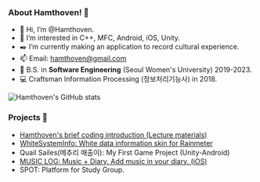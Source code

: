 
<!---
![Hamthoven's Profile Image](https://github.com/Hamthoven/Hamthoven/blob/main/HamThovenProfile.jpg)
--->

### About Hamthoven! 🐹

- 👋 Hi, I’m @Hamthoven.
- 👀 I’m interested in C++, MFC, Android, iOS, Unity.
- ✒️ I’m currently making an application to record cultural experience.
- 📫 Email: hamthoven@gmail.com
- 🏫 B.S. in **Software Engineering** (Seoul Women's University) 2019-2023.
- 💻 Craftsman Information Processing (정보처리기능사) in 2018.

![Hamthoven's GitHub stats](https://github-readme-stats.vercel.app/api?username=Hamthoven&count_private=true&show_icons=true) <br/>

### Projects 📁

- [Hamthoven's brief coding introduction (Lecture materials)](https://github.com/Hamthoven/BriefCodingIntroduction)
- [WhiteSystemInfo: White data information skin for Rainmeter](https://github.com/Hamthoven/WhiteSystemInfo)
- Quail Sailes(메추리 매출이): My First Game Project (Unity-Android)
- [MUSIC LOG: Music + Diary. Add music in your diary. (iOS)](https://github.com/SWU-GURU2-TEAM2/MUSICLOG)
- SPOT: Platform for Study Group.


<!---
Hamthoven/Hamthoven is a ✨ special ✨ repository because its `README.md` (this file) appears on your GitHub profile.
You can click the Preview link to take a look at your changes.
--->
